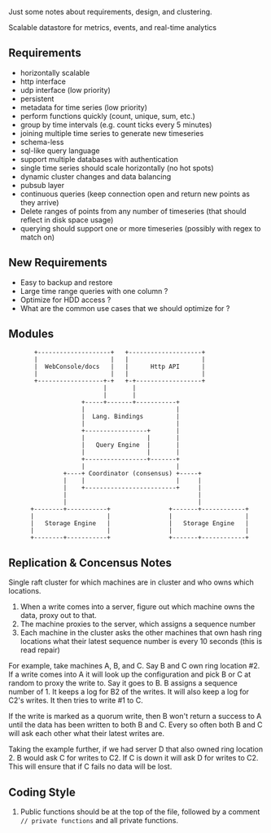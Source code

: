Just some notes about requirements, design, and clustering.

Scalable datastore for metrics, events, and real-time analytics

Requirements
------------

* horizontally scalable
* http interface
* udp interface (low priority)
* persistent
* metadata for time series (low priority)
* perform functions quickly (count, unique, sum, etc.)
* group by time intervals (e.g. count ticks every 5 minutes)
* joining multiple time series to generate new timeseries
* schema-less
* sql-like query language
* support multiple databases with authentication
* single time series should scale horizontally (no hot spots)
* dynamic cluster changes and data balancing
* pubsub layer
* continuous queries (keep connection open and return new points as they arrive)
* Delete ranges of points from any number of timeseries (that should reflect in disk space usage)
* querying should support one or more timeseries (possibly with regex to match on)

New Requirements
----------------
* Easy to backup and restore
* Large time range queries with one column ?
* Optimize for HDD access ?
* What are the common use cases that we should optimize for ?

Modules
-------


           +--------------------+   +--------------------+
           |                    |   |                    |
           |  WebConsole/docs   |   |      Http API      |
           |                    |   |                    |
           +------------------+-+   +-+------------------+
                              |       |
                              |       |
                        +-----+-------+-----------+
                        |                         |
                        |  Lang. Bindings         |
                        |                         |
                        +-----------------+       |
                        |                 |       |
                        |   Query Engine  |       |
                        |                 |       |
                        +-----------------+-------+
                        |                         |
                   +----+ Coordinator (consensus) +-----+
                   |    |                         |     |
                   |    +-------------------------+     |
                   |                                    |
                   |                                    |
          +--------+-----------+                +-------+------------+
          |                    |                |                    |
          |   Storage Engine   |                |   Storage Engine   |
          |                    |                |                    |
          +--------+-----------+                +-------+------------+

Replication & Concensus Notes
-----------------------------

Single raft cluster for which machines are in cluster and who owns which locations.
1. When a write comes into a server, figure out which machine owns the data, proxy out to that.
2. The machine proxies to the server, which assigns a sequence number
3. Each machine in the cluster asks the other machines that own hash ring locations what their latest sequence number is every 10 seconds (this is read repair)

For example, take machines A, B, and C. Say B and C own ring location #2. If a write comes into A it will look up the configuration and pick B or C at random to proxy the write to. Say it goes to B. B assigns a sequence number of 1. It keeps a log for B2 of the writes. It will also keep a log for C2's writes. It then tries to write #1 to C.

If the write is marked as a quorum write, then B won't return a success to A until the data has been written to both B and C. Every so often both B and C will ask each other what their latest writes are.

Taking the example further, if we had server D that also owned ring location 2. B would ask C for writes to C2. If C is down it will ask D for writes to C2. This will ensure that if C fails no data will be lost.

Coding Style
------------

1. Public functions should be at the top of the file, followed by a comment `// private functions` and all private functions.
